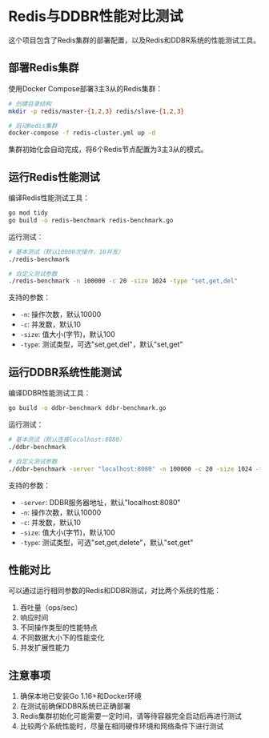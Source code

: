 # Redis与DDBR性能对比测试

这个项目包含了Redis集群的部署配置，以及Redis和DDBR系统的性能测试工具。

## 部署Redis集群

使用Docker Compose部署3主3从的Redis集群：

```bash
# 创建目录结构
mkdir -p redis/master-{1,2,3} redis/slave-{1,2,3}

# 启动Redis集群
docker-compose -f redis-cluster.yml up -d
```

集群初始化会自动完成，将6个Redis节点配置为3主3从的模式。

## 运行Redis性能测试

编译Redis性能测试工具：

```bash
go mod tidy
go build -o redis-benchmark redis-benchmark.go
```

运行测试：

```bash
# 基本测试（默认10000次操作，10并发）
./redis-benchmark

# 自定义测试参数
./redis-benchmark -n 100000 -c 20 -size 1024 -type "set,get,del"
```

支持的参数：
- `-n`: 操作次数，默认10000
- `-c`: 并发数，默认10
- `-size`: 值大小(字节)，默认100
- `-type`: 测试类型，可选"set,get,del"，默认"set,get"

## 运行DDBR系统性能测试

编译DDBR性能测试工具：

```bash
go build -o ddbr-benchmark ddbr-benchmark.go
```

运行测试：

```bash
# 基本测试（默认连接localhost:8080）
./ddbr-benchmark

# 自定义测试参数
./ddbr-benchmark -server "localhost:8080" -n 100000 -c 20 -size 1024 -type "set,get,delete"
```

支持的参数：
- `-server`: DDBR服务器地址，默认"localhost:8080"
- `-n`: 操作次数，默认10000
- `-c`: 并发数，默认10
- `-size`: 值大小(字节)，默认100
- `-type`: 测试类型，可选"set,get,delete"，默认"set,get"

## 性能对比

可以通过运行相同参数的Redis和DDBR测试，对比两个系统的性能：

1. 吞吐量（ops/sec）
2. 响应时间
3. 不同操作类型的性能特点
4. 不同数据大小下的性能变化
5. 并发扩展性能力

## 注意事项

1. 确保本地已安装Go 1.16+和Docker环境
2. 在测试前确保DDBR系统已正确部署
3. Redis集群初始化可能需要一定时间，请等待容器完全启动后再进行测试
4. 比较两个系统性能时，尽量在相同硬件环境和网络条件下进行测试 